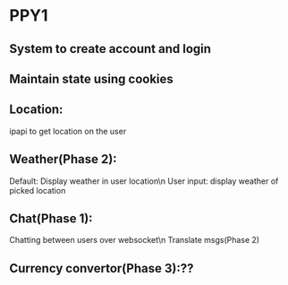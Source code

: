 # PPY1
## System to create account and login
## Maintain state using cookies
## Location:
  ipapi to get location on the user
## Weather(Phase 2):
  Default: Display weather in user location\n
  User input: display weather of picked location
## Chat(Phase 1):
  Chatting between users over websocket\n
  Translate msgs(Phase 2)
## Currency convertor(Phase 3):??
